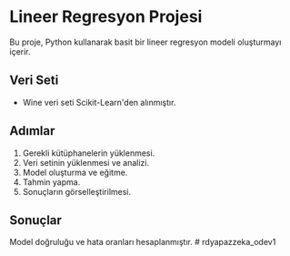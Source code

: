 # Lineer Regresyon Projesi
Bu proje, Python kullanarak basit bir lineer regresyon modeli oluşturmayı içerir.

## Veri Seti
- Wine veri seti Scikit-Learn'den alınmıştır.

## Adımlar
1. Gerekli kütüphanelerin yüklenmesi.
2. Veri setinin yüklenmesi ve analizi.
3. Model oluşturma ve eğitme.
4. Tahmin yapma.
5. Sonuçların görselleştirilmesi.

## Sonuçlar
Model doğruluğu ve hata oranları hesaplanmıştır.
#   r d y a p a z z e k a _ o d e v 1  
 